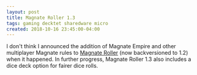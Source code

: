 ```yaml
---
layout: post
title: Magnate Roller 1.3
tags: gaming decktet sharedware micro
created: 2018-10-16 23:45:00-04:00
---
```

I don't think I announced the addition of Magnate Empire and other multiplayer Magnate rules to [Magnate Roller](/games/decktet/magnate/) (now backversioned to 1.2) when it happened.  In further progress, Magnate Roller 1.3 also includes a dice deck option for fairer dice rolls.
